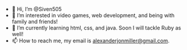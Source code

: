 - 👋 Hi, I’m @Siven505
- 👀 I’m interested in video games, web development, and being with family and friends!
- 🌱 I’m currently learning html, css, and java. Soon I will tackle Ruby as well!
- 📫 How to reach me, my email is alexanderjonmiller@gmail.com.

<!---
Siven505/Siven505 is a ✨ special ✨ repository because its `README.md` (this file) appears on your GitHub profile.
You can click the Preview link to take a look at your changes.
--->
